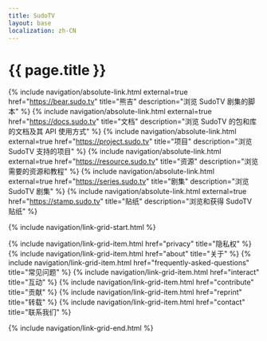 ```yaml
---
title: SudoTV
layout: base
localization: zh-CN
---
```


# {{ page.title }}

{% include navigation/absolute-link.html
    external=true
    href="https://bear.sudo.tv"
    title="熊吉"
    description="浏览 SudoTV 剧集的脚本"
%}
{% include navigation/absolute-link.html
    external=true
    href="https://docs.sudo.tv"
    title="文档"
    description="浏览 SudoTV 的包和库的文档及其 API 使用方式"
%}
{% include navigation/absolute-link.html
    external=true
    href="https://project.sudo.tv"
    title="项目"
    description="浏览 SudoTV 支持的项目"
%}
{% include navigation/absolute-link.html
    external=true
    href="https://resource.sudo.tv"
    title="资源"
    description="浏览需要的资源和教程"
%}
{% include navigation/absolute-link.html
    external=true
    href="https://series.sudo.tv"
    title="剧集"
    description="浏览 SudoTV 剧集"
%}
{% include navigation/absolute-link.html
    external=true
    href="https://stamp.sudo.tv"
    title="贴纸"
    description="浏览和获得 SudoTV 贴纸"
%}

{% include navigation/link-grid-start.html %}

{% include navigation/link-grid-item.html
    href="privacy"
    title="隐私权"
%}
{% include navigation/link-grid-item.html
    href="about"
    title="关于"
%}
{% include navigation/link-grid-item.html
    href="frequently-asked-questions"
    title="常见问题"
%}
{% include navigation/link-grid-item.html
    href="interact"
    title="互动"
%}
{% include navigation/link-grid-item.html
    href="contribute"
    title="贡献"
%}
{% include navigation/link-grid-item.html
    href="reprint"
    title="转载"
%}
{% include navigation/link-grid-item.html
    href="contact"
    title="联系我们"
%}

{% include navigation/link-grid-end.html %}
